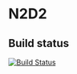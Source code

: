 # N2D2

Build status
------------
[![Build Status](https://travis-ci.org/CEA-LIST/N2D2.svg?branch=master)](https://travis-ci.org/CEA-LIST/N2D2)


